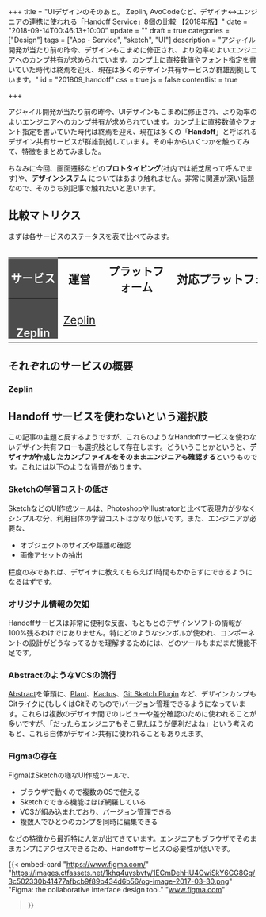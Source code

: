 +++
title = "UIデザインのそのあと。 Zeplin, AvoCodeなど、デザイナ↔エンジニアの連携に使われる「Handoff Service」8個の比較 【2018年版】"
date = "2018-09-14T00:46:13+10:00"
update = ""
draft = true
categories = ["Design"]
tags = ["App・Service", "sketch", "UI"]
description = "アジャイル開発が当たり前の昨今、デザインもこまめに修正され、より効率のよいエンジニアへのカンプ共有が求められています。カンプ上に直接数値やフォント指定を書いていた時代は終焉を迎え、現在は多くのデザイン共有サービスが群雄割拠しています。"
id = "201809_handoff"
css = true
js = false
contentlist = true

+++


アジャイル開発が当たり前の昨今、UIデザインもこまめに修正され、より効率のよいエンジニアへのカンプ共有が求められています。カンプ上に直接数値やフォント指定を書いていた時代は終焉を迎え、現在は多くの「**Handoff**」と呼ばれるデザイン共有サービスが群雄割拠しています。その中からいくつかを触ってみて、特徴をまとめてみました。

ちなみに今回、画面遷移などの<b>プロトタイピング</b>(社内では紙芝居って呼んでます)や、<b>デザインシステム</b> についてはあまり触れません。非常に関連が深い話題なので、そのうち別記事で触れたいと思います。

## 比較マトリクス
まずは各サービスのステータスを表で比べてみます。

<style>
#handoff-matrix{
    table-layout: fixed;
    display: block;
    width: 100%;
    overflow: scroll;
    position: relative;
    font-size: 1.4rem;
}
#handoff-matrix tbody{
    display: block;
    width: max-content;
}
#handoff-matrix tr{
}
#handoff-matrix th,td{
    height: 80px;
}
#handoff-matrix th:first-child{
    width: 100px;
    display: block;
    position: sticky;
    left: 0;
    padding: 0;
    backdrop-filter: blur(4px);
    -webkit-backdrop-filter: blur(4px);
    background-color: rgba(0,0,0,.7);
    color: #fff;
}
#handoff-matrix tr:first-child th:first-child{
    line-height: 80px;
}
#handoff-matrix th:first-child a{
    color: #fff !important;
    text-decoration: none;
    display: block;
    width: 100%;
    height: 100%;
    padding-top: 55px;
    background-image: url(/images/post/201809_handoff/splite.png);
    background-size: 200px auto;
}
#handoff-matrix .platform{
    width: 120px;
}
#handoff-matrix td.platform{
    color: transparent;
    background-image: url(/images/post/201809_handoff/splite.png);
}
#handoff-matrix td.platform.win.mac.lin{}
#handoff-matrix td.platform.win.mac{}
#handoff-matrix td.platform.mac{}
</style>

<table id="handoff-matrix">

<tr>
    <th>サービス名</th>
    <th>運営</th>
    <th>プラットフォーム</th>
    <th>対応プラットフォーム</th>
    <th>対応プラットフォーム</th>
    <th>対応プラットフォーム</th>
    <th>対応プラットフォーム</th>
    <th>対応プラットフォーム</th>
    <th>対応プラットフォーム</th>
    <th>対応プラットフォーム</th>
</tr>

<tr>
    <th>
        <a href="https://zeplin.io" style="background-position: 0 0">Zeplin</a>
    </th>
    <td>
        <a href="https://zeplin.io/about">Zeplin</a>
    </td>
    <td class="platform mac win lin">
        MacOS, Windows, Linux
    </td>
</tr>

</table>

## それぞれのサービスの概要
### Zeplin



## Handoff サービスを使わないという選択肢
この記事の主題と反するようですが、これらのようなHandoffサービスを使わないデザイン共有フローも選択肢として存在します。どういうことかというと、**デザイナが作成したカンプファイルをそのままエンジニアも確認する**というものです。これには以下のような背景があります。

### Sketchの学習コストの低さ
SketchなどのUI作成ツールは、PhotoshopやIllustratorと比べて表現力が少なくシンプルな分、利用自体の学習コストはかなり低いです。また、エンジニアが必要な、

- オブジェクトのサイズや距離の確認
- 画像アセットの抽出

程度のみであれば、デザイナに教えてもらえば1時間もかからずにできるようになるはずです。

### オリジナル情報の欠如
Handoffサービスは非常に便利な反面、もともとのデザインソフトの情報が100%残るわけではありません。特にどのようなシンボルが使われ、コンポーネントの設計がどうなってるかを理解するためには、どのツールもまだまだ機能不足です。

### AbstractのようなVCSの流行
[Abstract](https://www.goabstract.com/)を筆頭に、[Plant](https://plantapp.io/)、[Kactus](https://kactus.io/)、[Git Sketch Plugin](https://mathieudutour.github.io/git-sketch-plugin/) など、デザインカンプもGitライクに(もしくはGitそのもので)バージョン管理できるようになっています。これらは複数のデザイナ間でのレビューや差分確認のために使われることが多いですが、「だったらエンジニアもそこ見たほうが便利だよね」という考えのもと、これら自体がデザイン共有に使われることもありえます。

### Figmaの存在
FigmaはSketchの様なUI作成ツールで、

- ブラウザで動くので複数のOSで使える
- Sketchでできる機能はほぼ網羅している
- VCSが組み込まれており、バージョン管理できる
- 複数人でひとつのカンプを同時に編集できる

などの特徴から最近特に人気が出てきています。エンジニアもブラウザでそのままカンプにアクセスできるため、Handoffサービスの必要性が低いです。

{{< embed-card
    "https://www.figma.com/"
    "https://images.ctfassets.net/1khq4uysbvty/1ECmDehHU4OwiSkY6CG8Gg/3c502330b41477afbcb9f89b434d6b56/og-image-2017-03-30.png"
    "Figma: the collaborative interface design tool."
    "www.figma.com"
>}}
